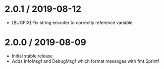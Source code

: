 # 2.0.1 / 2019-08-12

* [BUGFIX] Fix string encoder to correctly reference variable

# 2.0.0 / 2019-08-09

* Initial stable release
* Adds InfoMsgf and DebugMsgf which format messages with fmt.Sprintf
